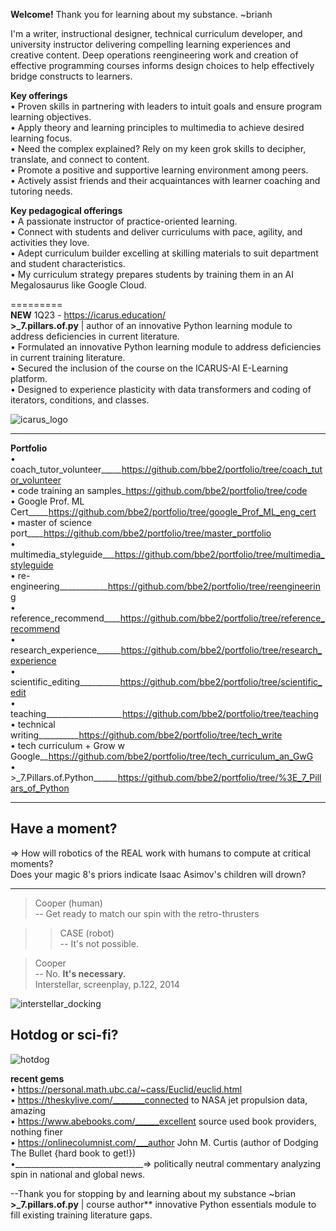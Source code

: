 **Welcome!** Thank you for learning about my substance. ~brianh

I'm a writer, instructional designer, technical curriculum developer, and university instructor delivering compelling learning experiences and creative content. Deep operations reengineering work and creation of effective programming courses informs design choices to help effectively bridge constructs to learners.  

**Key offerings**  
• Proven skills in partnering with leaders to intuit goals and ensure program learning objectives.  
• Apply theory and learning principles to multimedia to achieve desired learning focus.  
• Need the complex explained? Rely on my keen grok skills to decipher, translate, and connect to content.  
• Promote a positive and supportive learning environment among peers.  
• Actively assist friends and their acquaintances with learner coaching and tutoring needs.  

**Key pedagogical offerings**  
• A passionate instructor of practice-oriented learning.  
• Connect with students and deliver curriculums with pace, agility, and activities they love.   
• Adept curriculum builder excelling at skilling materials to suit department and student characteristics.  
• My curriculum strategy prepares students by training them in an AI Megalosaurus like Google Cloud.  

=========  
**NEW** 1Q23 - https://icarus.education/  
**>_7.pillars.of.py** | author of an innovative Python learning module to address deficiencies in current literature.  
• Formulated an innovative Python learning module to address deficiencies in current training literature.  
• Secured the inclusion of the course on the ICARUS-AI E-Learning platform.  
• Designed to experience plasticity with data transformers and coding of iterators, conditions, and classes.  

![icarus_logo](https://user-images.githubusercontent.com/59778456/205196459-ec0a160b-b25a-42b4-b862-5ade0714e05a.JPG)  

---------

**Portfolio**  
• coach_tutor_volunteer_____https://github.com/bbe2/portfolio/tree/coach_tutor_volunteer  
• code training an samples_https://github.com/bbe2/portfolio/tree/code  
• Google Prof. ML Cert_____https://github.com/bbe2/portfolio/tree/google_Prof_ML_eng_cert  
• master of science port____https://github.com/bbe2/portfolio/tree/master_portfolio  
• multimedia_styleguide___https://github.com/bbe2/portfolio/tree/multimedia_styleguide  
• re-engineering____________https://github.com/bbe2/portfolio/tree/reengineering  
• reference_recommend____https://github.com/bbe2/portfolio/tree/reference_recommend  
• research_experience______https://github.com/bbe2/portfolio/tree/research_experience  
• scientific_editing__________https://github.com/bbe2/portfolio/tree/scientific_edit  
• teaching___________________https://github.com/bbe2/portfolio/tree/teaching  
• technical writing__________https://github.com/bbe2/portfolio/tree/tech_write  
• tech curriculum + Grow w Google__https://github.com/bbe2/portfolio/tree/tech_curriculum_an_GwG  
• >_7.Pillars.of.Python______https://github.com/bbe2/portfolio/tree/%3E_7_Pillars_of_Python  

--------------
## Have a moment?  
=> How will robotics of the REAL work with humans to compute at critical moments?  
Does your magic 8's priors indicate Isaac Asimov's children will drown?  

---------

> Cooper (human)  
> -- Get ready to match our spin with the retro-thrusters  


>> CASE (robot)  
>> -- It's not possible.  


> Cooper  
> -- No. **It's necessary.**  
Interstellar, screenplay, p.122, 2014  

![interstellar_docking](https://user-images.githubusercontent.com/59778456/200317941-8f81370f-bc52-465b-884f-547688374899.JPG)

## Hotdog or sci-fi?
![hotdog](https://user-images.githubusercontent.com/59778456/205523364-fdac8740-d6ff-4c4f-b3d6-dd5ecadb2c78.JPG)

**recent gems**  
• https://personal.math.ubc.ca/~cass/Euclid/euclid.html  
• https://theskylive.com/________connected to NASA jet propulsion data, amazing   
• https://www.abebooks.com/______excellent source used book providers, nothing finer  
• https://onlinecolumnist.com/___author John M. Curtis (author of Dodging The Bullet {hard book to get!})  
•________________________________=> politically neutral commentary analyzing spin in national and global news.  
 
--Thank you for stopping by and learning about my substance ~brian  
**>_7.pillars.of.py** | course author** innovative Python essentials  module to fill existing training literature gaps.
